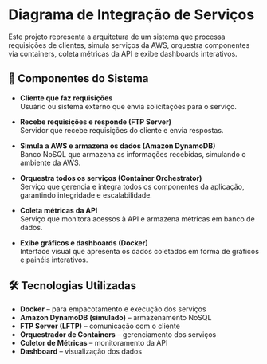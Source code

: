 # Diagrama de Integração de Serviços

Este projeto representa a arquitetura de um sistema que processa requisições de clientes, simula serviços da AWS, orquestra componentes via containers, coleta métricas da API e exibe dashboards interativos.

## 🧩 Componentes do Sistema

- **Cliente que faz requisições**  
  Usuário ou sistema externo que envia solicitações para o serviço.

- **Recebe requisições e responde (FTP Server)**  
  Servidor que recebe requisições do cliente e envia respostas.

- **Simula a AWS e armazena os dados (Amazon DynamoDB)**  
  Banco NoSQL que armazena as informações recebidas, simulando o ambiente da AWS.

- **Orquestra todos os serviços (Container Orchestrator)**  
  Serviço que gerencia e integra todos os componentes da aplicação, garantindo integridade e escalabilidade.

- **Coleta métricas da API**  
  Serviço que monitora acessos à API e armazena métricas em banco de dados.

- **Exibe gráficos e dashboards (Docker)**  
  Interface visual que apresenta os dados coletados em forma de gráficos e painéis interativos.

## 🛠️ Tecnologias Utilizadas

- **Docker** – para empacotamento e execução dos serviços
- **Amazon DynamoDB (simulado)** – armazenamento NoSQL
- **FTP Server (LFTP)** – comunicação com o cliente
- **Orquestrador de Containers** – gerenciamento dos serviços
- **Coletor de Métricas** – monitoramento da API
- **Dashboard** – visualização dos dados

